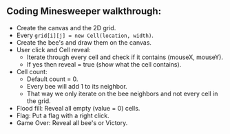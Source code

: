 ## Coding Minesweeper walkthrough:

* Create the canvas and the 2D grid.
* Every ```grid[i][j] = new Cell(location, width)```.
* Create the bee's and draw them on the canvas.
* User click and Cell reveal:
  * Iterate through every cell and check if it contains (mouseX, mouseY).
  * If yes then reveal = true (show what the cell contains).
* Cell count:
  * Default count = 0.
  * Every bee will add 1 to its neighbor.
  * That way we only iterate on the bee neighbors and not every cell in the grid.
* Flood fill: Reveal all empty (value = 0) cells.
* Flag: Put a flag with a right click.
* Game Over: Reveal all bee's or Victory.
